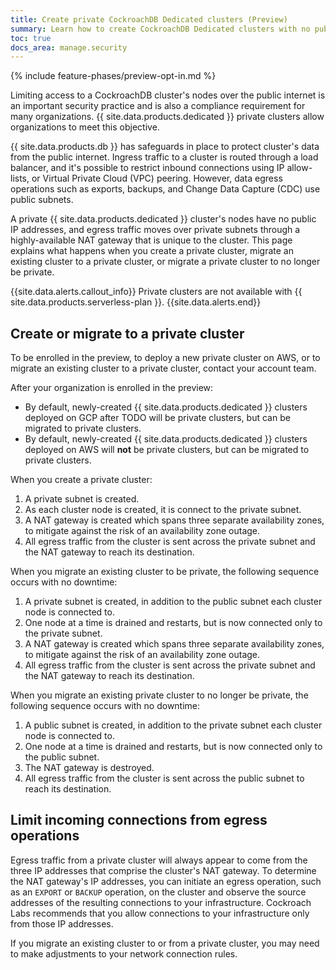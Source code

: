 ```yaml
---
title: Create private CockroachDB Dedicated clusters (Preview)
summary: Learn how to create CockroachDB Dedicated clusters with no public IP addresses.
toc: true
docs_area: manage.security
---
```


{% include feature-phases/preview-opt-in.md %}

Limiting access to a CockroachDB cluster's nodes over the public internet is an important security practice and is also a compliance requirement for many organizations. {{ site.data.products.dedicated }} private clusters allow organizations to meet this objective.

{{ site.data.products.db }} has safeguards in place to protect cluster's data from the public internet. Ingress traffic to a cluster is routed through a load balancer, and it's possible to restrict inbound connections using IP allow-lists, or Virtual Private Cloud (VPC) peering. However, data egress operations such as exports, backups, and Change Data Capture (CDC) use public subnets.

A private {{ site.data.products.dedicated }} cluster's nodes have no public IP addresses, and egress traffic moves over private subnets through a highly-available NAT gateway that is unique to the cluster. This page explains what happens when you create a private cluster, migrate an existing cluster to a private cluster, or migrate a private cluster to no longer be private.

{{site.data.alerts.callout_info}}
Private clusters are not available with {{ site.data.products.serverless-plan }}.
{{site.data.alerts.end}}

## Create or migrate to a private cluster

To be enrolled in the preview, to deploy a new private cluster on AWS, or to migrate an existing cluster to a private cluster, contact your account team.

After your organization is enrolled in the preview:
- By default, newly-created {{ site.data.products.dedicated }} clusters deployed on GCP after TODO will be private clusters, but can be migrated to private clusters.
- By default, newly-created {{ site.data.products.dedicated }} clusters deployed on AWS will **not** be private clusters, but can be migrated to private clusters.

When you create a private cluster:

1. A private subnet is created.
1. As each cluster node is created, it is connect to the private subnet.
1. A NAT gateway is created which spans three separate availability zones, to mitigate against the risk of an availability zone outage.
1. All egress traffic from the cluster is sent across the private subnet and the NAT gateway to reach its destination.

When you migrate an existing cluster to be private, the following sequence occurs with no downtime:

1. A private subnet is created, in addition to the public subnet each cluster node is connected to.
1. One node at a time is drained and restarts, but is now connected only to the private subnet.
1. A NAT gateway is created which spans three separate availability zones, to mitigate against the risk of an availability zone outage.
1. All egress traffic from the cluster is sent across the private subnet and the NAT gateway to reach its destination.

When you migrate an existing private cluster to no longer be private, the following sequence occurs with no downtime:

1. A public subnet is created, in addition to the private subnet each cluster node is connected to.
1. One node at a time is drained and restarts, but is now connected only to the public subnet.
1. The NAT gateway is destroyed.
1. All egress traffic from the cluster is sent across the public subnet to reach its destination.

## Limit incoming connections from egress operations

Egress traffic from a private cluster will always appear to come from the three IP addresses that comprise the cluster's NAT gateway. To determine the NAT gateway's IP addresses, you can initiate an egress operation, such as an `EXPORT` or `BACKUP` operation, on the cluster and observe the source addresses of the resulting connections to your infrastructure. Cockroach Labs recommends that you allow connections to your infrastructure only from those IP addresses.

If you migrate an existing cluster to or from a private cluster, you may need to make adjustments to your network connection rules.
